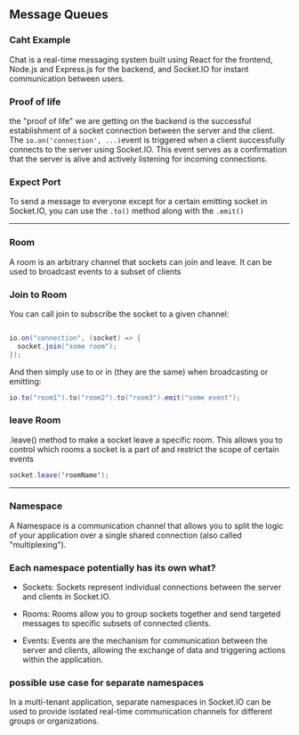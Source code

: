 ## Message Queues

### Caht Example
Chat  is a real-time messaging system built using React for the frontend, Node.js and Express.js for the backend, and Socket.IO for instant communication between users. 

### Proof of life

the "proof of life" we are getting on the backend is the successful establishment of a socket connection between the server and the client. The ``` io.on('connection', ...) ```event is triggered when a client successfully connects to the server using Socket.IO. This event serves as a confirmation that the server is alive and actively listening for incoming connections.

### Expect Port
To send a message to everyone except for a certain emitting socket in Socket.IO, you can use the ```.to()``` method along with the ```.emit() ```

---
### Room
A room is an arbitrary channel that sockets can join and leave. It can be used to broadcast events to a subset of clients

### Join to Room

You can call join to subscribe the socket to a given channel:

```Java Script

io.on("connection", (socket) => {
  socket.join("some room");
});

```
And then simply use to or in (they are the same) when broadcasting or emitting:
```Java Script
io.to("room1").to("room2").to("room3").emit("some event");
```

###  leave Room

.leave() method to make a socket leave a specific room. This allows you to control which rooms a socket is a part of and restrict the scope of certain events

```Java Script
socket.leave('roomName');
```

----
### Namespace 

A Namespace is a communication channel that allows you to split the logic of your application over a single shared connection (also called "multiplexing").


### Each namespace potentially has its own what?
- Sockets: Sockets represent individual connections between the server and clients in Socket.IO.

- Rooms: Rooms allow you to group sockets together and send targeted messages to specific subsets of connected clients.

- Events: Events are the mechanism for communication between the server and clients, allowing the exchange of data and triggering actions within the application.



### possible use case for separate namespaces

In a multi-tenant application, separate namespaces in Socket.IO can be used to provide isolated real-time communication channels for different groups or organizations. 




